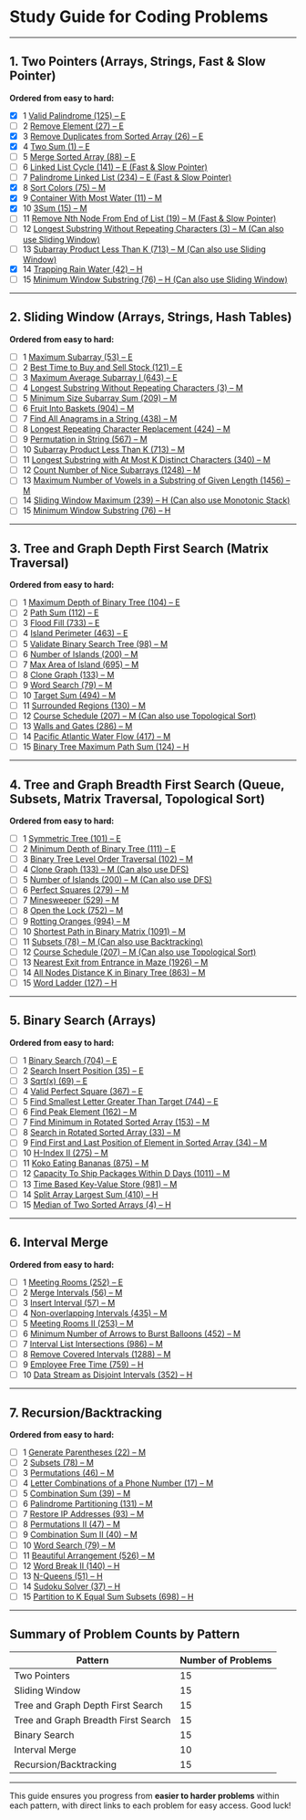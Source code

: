 
# **Study Guide for Coding Problems**

---

## **1. Two Pointers (Arrays, Strings, Fast & Slow Pointer)**
**Ordered from easy to hard:**
- [x] 1 [Valid Palindrome (125) – E](https://leetcode.com/problems/valid-palindrome/)
- [ ] 2 [Remove Element (27) – E](https://leetcode.com/problems/remove-element/)
- [x] 3 [Remove Duplicates from Sorted Array (26) – E](https://leetcode.com/problems/remove-duplicates-from-sorted-array/)
- [x] 4 [Two Sum (1) – E](https://leetcode.com/problems/two-sum/)
- [ ] 5 [Merge Sorted Array (88) – E](https://leetcode.com/problems/merge-sorted-array/)
- [ ] 6 [Linked List Cycle (141) – E (Fast & Slow Pointer)](https://leetcode.com/problems/linked-list-cycle/)
- [ ] 7 [Palindrome Linked List (234) – E (Fast & Slow Pointer)](https://leetcode.com/problems/palindrome-linked-list/)
- [x] 8 [Sort Colors (75) – M](https://leetcode.com/problems/sort-colors/)
- [x] 9 [Container With Most Water (11) – M](https://leetcode.com/problems/container-with-most-water/)
- [x] 10 [3Sum (15) – M](https://leetcode.com/problems/3sum/)
- [ ] 11 [Remove Nth Node From End of List (19) – M (Fast & Slow Pointer)](https://leetcode.com/problems/remove-nth-node-from-end-of-list/)
- [ ] 12 [Longest Substring Without Repeating Characters (3) – M (Can also use Sliding Window)](https://leetcode.com/problems/longest-substring-without-repeating-characters/)
- [ ] 13 [Subarray Product Less Than K (713) – M (Can also use Sliding Window)](https://leetcode.com/problems/subarray-product-less-than-k/)
- [x] 14 [Trapping Rain Water (42) – H](https://leetcode.com/problems/trapping-rain-water/)
- [ ] 15 [Minimum Window Substring (76) – H (Can also use Sliding Window)](https://leetcode.com/problems/minimum-window-substring/)

---

## **2. Sliding Window (Arrays, Strings, Hash Tables)**
**Ordered from easy to hard:**
- [ ] 1 [Maximum Subarray (53) – E](https://leetcode.com/problems/maximum-subarray/)
- [ ] 2 [Best Time to Buy and Sell Stock (121) – E](https://leetcode.com/problems/best-time-to-buy-and-sell-stock/)
- [ ] 3 [Maximum Average Subarray I (643) – E](https://leetcode.com/problems/maximum-average-subarray-i/)
- [ ] 4 [Longest Substring Without Repeating Characters (3) – M](https://leetcode.com/problems/longest-substring-without-repeating-characters/)
- [ ] 5 [Minimum Size Subarray Sum (209) – M](https://leetcode.com/problems/minimum-size-subarray-sum/)
- [ ] 6 [Fruit Into Baskets (904) – M](https://leetcode.com/problems/fruit-into-baskets/)
- [ ] 7 [Find All Anagrams in a String (438) – M](https://leetcode.com/problems/find-all-anagrams-in-a-string/)
- [ ] 8 [Longest Repeating Character Replacement (424) – M](https://leetcode.com/problems/longest-repeating-character-replacement/)
- [ ] 9 [Permutation in String (567) – M](https://leetcode.com/problems/permutation-in-string/)
- [ ] 10 [Subarray Product Less Than K (713) – M](https://leetcode.com/problems/subarray-product-less-than-k/)
- [ ] 11 [Longest Substring with At Most K Distinct Characters (340) – M](https://leetcode.com/problems/longest-substring-with-at-most-k-distinct-characters/)
- [ ] 12 [Count Number of Nice Subarrays (1248) – M](https://leetcode.com/problems/count-number-of-nice-subarrays/)
- [ ] 13 [Maximum Number of Vowels in a Substring of Given Length (1456) – M](https://leetcode.com/problems/maximum-number-of-vowels-in-a-substring-of-given-length/)
- [ ] 14 [Sliding Window Maximum (239) – H (Can also use Monotonic Stack)](https://leetcode.com/problems/sliding-window-maximum/)
- [ ] 15 [Minimum Window Substring (76) – H](https://leetcode.com/problems/minimum-window-substring/)

---

## **3. Tree and Graph Depth First Search (Matrix Traversal)**
**Ordered from easy to hard:**
- [ ] 1 [Maximum Depth of Binary Tree (104) – E](https://leetcode.com/problems/maximum-depth-of-binary-tree/)
- [ ] 2 [Path Sum (112) – E](https://leetcode.com/problems/path-sum/)
- [ ] 3 [Flood Fill (733) – E](https://leetcode.com/problems/flood-fill/)
- [ ] 4 [Island Perimeter (463) – E](https://leetcode.com/problems/island-perimeter/)
- [ ] 5 [Validate Binary Search Tree (98) – M](https://leetcode.com/problems/validate-binary-search-tree/)
- [ ] 6 [Number of Islands (200) – M](https://leetcode.com/problems/number-of-islands/)
- [ ] 7 [Max Area of Island (695) – M](https://leetcode.com/problems/max-area-of-island/)
- [ ] 8 [Clone Graph (133) – M](https://leetcode.com/problems/clone-graph/)
- [ ] 9 [Word Search (79) – M](https://leetcode.com/problems/word-search/)
- [ ] 10 [Target Sum (494) – M](https://leetcode.com/problems/target-sum/)
- [ ] 11 [Surrounded Regions (130) – M](https://leetcode.com/problems/surrounded-regions/)
- [ ] 12 [Course Schedule (207) – M (Can also use Topological Sort)](https://leetcode.com/problems/course-schedule/)
- [ ] 13 [Walls and Gates (286) – M](https://leetcode.com/problems/walls-and-gates/)
- [ ] 14 [Pacific Atlantic Water Flow (417) – M](https://leetcode.com/problems/pacific-atlantic-water-flow/)
- [ ] 15 [Binary Tree Maximum Path Sum (124) – H](https://leetcode.com/problems/binary-tree-maximum-path-sum/)

---

## **4. Tree and Graph Breadth First Search (Queue, Subsets, Matrix Traversal, Topological Sort)**
**Ordered from easy to hard:**
- [ ] 1 [Symmetric Tree (101) – E](https://leetcode.com/problems/symmetric-tree/)
- [ ] 2 [Minimum Depth of Binary Tree (111) – E](https://leetcode.com/problems/minimum-depth-of-binary-tree/)
- [ ] 3 [Binary Tree Level Order Traversal (102) – M](https://leetcode.com/problems/binary-tree-level-order-traversal/)
- [ ] 4 [Clone Graph (133) – M (Can also use DFS)](https://leetcode.com/problems/clone-graph/)
- [ ] 5 [Number of Islands (200) – M (Can also use DFS)](https://leetcode.com/problems/number-of-islands/)
- [ ] 6 [Perfect Squares (279) – M](https://leetcode.com/problems/perfect-squares/)
- [ ] 7 [Minesweeper (529) – M](https://leetcode.com/problems/minesweeper/)
- [ ] 8 [Open the Lock (752) – M](https://leetcode.com/problems/open-the-lock/)
- [ ] 9 [Rotting Oranges (994) – M](https://leetcode.com/problems/rotting-oranges/)
- [ ] 10 [Shortest Path in Binary Matrix (1091) – M](https://leetcode.com/problems/shortest-path-in-binary-matrix/)
- [ ] 11 [Subsets (78) – M (Can also use Backtracking)](https://leetcode.com/problems/subsets/)
- [ ] 12 [Course Schedule (207) – M (Can also use Topological Sort)](https://leetcode.com/problems/course-schedule/)
- [ ] 13 [Nearest Exit from Entrance in Maze (1926) – M](https://leetcode.com/problems/nearest-exit-from-entrance-in-maze/)
- [ ] 14 [All Nodes Distance K in Binary Tree (863) – M](https://leetcode.com/problems/all-nodes-distance-k-in-binary-tree/)
- [ ] 15 [Word Ladder (127) – H](https://leetcode.com/problems/word-ladder/)

---

## **5. Binary Search (Arrays)**
**Ordered from easy to hard:**
- [ ] 1 [Binary Search (704) – E](https://leetcode.com/problems/binary-search/)
- [ ] 2 [Search Insert Position (35) – E](https://leetcode.com/problems/search-insert-position/)
- [ ] 3 [Sqrt(x) (69) – E](https://leetcode.com/problems/sqrtx/)
- [ ] 4 [Valid Perfect Square (367) – E](https://leetcode.com/problems/valid-perfect-square/)
- [ ] 5 [Find Smallest Letter Greater Than Target (744) – E](https://leetcode.com/problems/find-smallest-letter-greater-than-target/)
- [ ] 6 [Find Peak Element (162) – M](https://leetcode.com/problems/find-peak-element/)
- [ ] 7 [Find Minimum in Rotated Sorted Array (153) – M](https://leetcode.com/problems/find-minimum-in-rotated-sorted-array/)
- [ ] 8 [Search in Rotated Sorted Array (33) – M](https://leetcode.com/problems/search-in-rotated-sorted-array/)
- [ ] 9 [Find First and Last Position of Element in Sorted Array (34) – M](https://leetcode.com/problems/find-first-and-last-position-of-element-in-sorted-array/)
- [ ] 10 [H-Index II (275) – M](https://leetcode.com/problems/h-index-ii/)
- [ ] 11 [Koko Eating Bananas (875) – M](https://leetcode.com/problems/koko-eating-bananas/)
- [ ] 12 [Capacity To Ship Packages Within D Days (1011) – M](https://leetcode.com/problems/capacity-to-ship-packages-within-d-days/)
- [ ] 13 [Time Based Key-Value Store (981) – M](https://leetcode.com/problems/time-based-key-value-store/)
- [ ] 14 [Split Array Largest Sum (410) – H](https://leetcode.com/problems/split-array-largest-sum/)
- [ ] 15 [Median of Two Sorted Arrays (4) – H](https://leetcode.com/problems/median-of-two-sorted-arrays/)

---

## **6. Interval Merge**
**Ordered from easy to hard:**
- [ ] 1 [Meeting Rooms (252) – E](https://leetcode.com/problems/meeting-rooms/)
- [ ] 2 [Merge Intervals (56) – M](https://leetcode.com/problems/merge-intervals/)
- [ ] 3 [Insert Interval (57) – M](https://leetcode.com/problems/insert-interval/)
- [ ] 4 [Non-overlapping Intervals (435) – M](https://leetcode.com/problems/non-overlapping-intervals/)
- [ ] 5 [Meeting Rooms II (253) – M](https://leetcode.com/problems/meeting-rooms-ii/)
- [ ] 6 [Minimum Number of Arrows to Burst Balloons (452) – M](https://leetcode.com/problems/minimum-number-of-arrows-to-burst-balloons/)
- [ ] 7 [Interval List Intersections (986) – M](https://leetcode.com/problems/interval-list-intersections/)
- [ ] 8 [Remove Covered Intervals (1288) – M](https://leetcode.com/problems/remove-covered-intervals/)
- [ ] 9 [Employee Free Time (759) – H](https://leetcode.com/problems/employee-free-time/)
- [ ] 10 [Data Stream as Disjoint Intervals (352) – H](https://leetcode.com/problems/data-stream-as-disjoint-intervals/)

---

## **7. Recursion/Backtracking**
**Ordered from easy to hard:**
- [ ] 1 [Generate Parentheses (22) – M](https://leetcode.com/problems/generate-parentheses/)
- [ ] 2 [Subsets (78) – M](https://leetcode.com/problems/subsets/)
- [ ] 3 [Permutations (46) – M](https://leetcode.com/problems/permutations/)
- [ ] 4 [Letter Combinations of a Phone Number (17) – M](https://leetcode.com/problems/letter-combinations-of-a-phone-number/)
- [ ] 5 [Combination Sum (39) – M](https://leetcode.com/problems/combination-sum/)
- [ ] 6 [Palindrome Partitioning (131) – M](https://leetcode.com/problems/palindrome-partitioning/)
- [ ] 7 [Restore IP Addresses (93) – M](https://leetcode.com/problems/restore-ip-addresses/)
- [ ] 8 [Permutations II (47) – M](https://leetcode.com/problems/permutations-ii/)
- [ ] 9 [Combination Sum II (40) – M](https://leetcode.com/problems/combination-sum-ii/)
- [ ] 10 [Word Search (79) – M](https://leetcode.com/problems/word-search/)
- [ ] 11 [Beautiful Arrangement (526) – M](https://leetcode.com/problems/beautiful-arrangement/)
- [ ] 12 [Word Break II (140) – H](https://leetcode.com/problems/word-break-ii/)
- [ ] 13 [N-Queens (51) – H](https://leetcode.com/problems/n-queens/)
- [ ] 14 [Sudoku Solver (37) – H](https://leetcode.com/problems/sudoku-solver/)
- [ ] 15 [Partition to K Equal Sum Subsets (698) – H](https://leetcode.com/problems/partition-to-k-equal-sum-subsets/)

---

## **Summary of Problem Counts by Pattern**
| Pattern                              | Number of Problems |
|--------------------------------------|--------------------|
| Two Pointers                         | 15                 |
| Sliding Window                       | 15                 |
| Tree and Graph Depth First Search    | 15                 |
| Tree and Graph Breadth First Search  | 15                 |
| Binary Search                        | 15                 |
| Interval Merge                       | 10                 |
| Recursion/Backtracking               | 15                 |

---

This guide ensures you progress from **easier to harder problems** within each pattern, with direct links to each problem for easy access. Good luck!